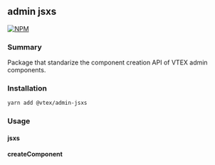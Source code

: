 ## admin jsxs

[![NPM](https://img.shields.io/npm/v/@vtex/admin-jsxs.svg)](https://www.npmjs.com/package/@vtex/admin-jsxs)

### Summary

Package that standarize the component creation API of VTEX admin components.

### Installation

```sh
yarn add @vtex/admin-jsxs
```

### Usage

#### jsxs

#### createComponent
